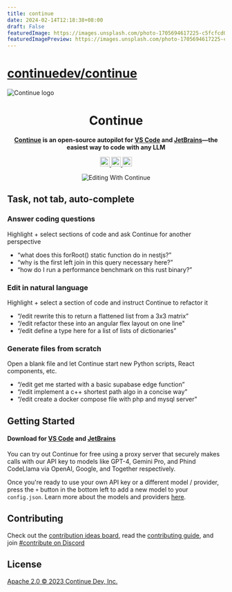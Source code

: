 ```yaml
---
title: continue
date: 2024-02-14T12:18:38+08:00
draft: False
featuredImage: https://images.unsplash.com/photo-1705694617225-c5fcfcd0ac07?ixid=M3w0NjAwMjJ8MHwxfHJhbmRvbXx8fHx8fHx8fDE3MDc4ODQxMjF8&ixlib=rb-4.0.3
featuredImagePreview: https://images.unsplash.com/photo-1705694617225-c5fcfcd0ac07?ixid=M3w0NjAwMjJ8MHwxfHJhbmRvbXx8fHx8fHx8fDE3MDc4ODQxMjF8&ixlib=rb-4.0.3
---
```


# [continuedev/continue](https://github.com/continuedev/continue)

![Continue logo](media/c_d.png)

<h1 align="center">Continue</h1>

<div align="center">

**[Continue](https://continue.dev/docs) is an open-source autopilot for [VS Code](https://marketplace.visualstudio.com/items?itemName=Continue.continue) and [JetBrains](https://plugins.jetbrains.com/plugin/22707-continue-extension)—the easiest way to code with any LLM**

</div>

<div align="center">

<a target="_blank" href="https://opensource.org/licenses/Apache-2.0" style="background:none">
    <img src="https://img.shields.io/badge/License-Apache_2.0-blue.svg" style="height: 22px;" />
</a>
<a target="_blank" href="https://continue.dev/docs" style="background:none">
    <img src="https://img.shields.io/badge/continue_docs-%23BE1B55" style="height: 22px;" />
</a>
<a target="_blank" href="https://discord.gg/vapESyrFmJ" style="background:none">
    <img src="https://img.shields.io/badge/discord-join-continue.svg?labelColor=191937&color=6F6FF7&logo=discord" style="height: 22px;" />
</a>

<p></p>

![Editing With Continue](media/readme.gif)

</div>

## Task, not tab, auto-complete

### Answer coding questions

Highlight + select sections of code and ask Continue for another perspective

- “what does this forRoot() static function do in nestjs?”
- “why is the first left join in this query necessary here?”
- “how do I run a performance benchmark on this rust binary?”

### Edit in natural language

Highlight + select a section of code and instruct Continue to refactor it

- “/edit rewrite this to return a flattened list from a 3x3 matrix”
- “/edit refactor these into an angular flex layout on one line"
- “/edit define a type here for a list of lists of dictionaries”

### Generate files from scratch

Open a blank file and let Continue start new Python scripts, React components, etc.

- “/edit get me started with a basic supabase edge function”
- “/edit implement a c++ shortest path algo in a concise way”
- “/edit create a docker compose file with php and mysql server"

## Getting Started

#### Download for [VS Code](https://marketplace.visualstudio.com/items?itemName=Continue.continue) and [JetBrains](https://plugins.jetbrains.com/plugin/22707-continue-extension)

You can try out Continue for free using a proxy server that securely makes calls with our API key to models like GPT-4, Gemini Pro, and Phind CodeLlama via OpenAI, Google, and Together respectively.

Once you're ready to use your own API key or a different model / provider, press the `+` button in the bottom left to add a new model to your `config.json`. Learn more about the models and providers [here](https://continue.dev/docs/model-setup/overview).

## Contributing

Check out the [contribution ideas board](https://github.com/orgs/continuedev/projects/2), read the [contributing guide](https://github.com/continuedev/continue/blob/main/CONTRIBUTING.md), and join [#contribute on Discord](https://discord.gg/vapESyrFmJ)

## License

[Apache 2.0 © 2023 Continue Dev, Inc.](./LICENSE)

